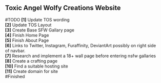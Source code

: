 ## Toxic Angel Wolfy Creations Website ##

#TODO
**[1]** Update TOS wording<br>
**[2]** Update TOS Layout<br>
**[3]** Create Base SFW Gallary page<br>
**[4]** Finish Home Page<br>
**[5]** Finish About Page<br>
**[6]** Links to Twitter, Instagram, Furaffinity, DeviantArt possibly on right side of navbar.<br>
**[7]** Research and implement a 18+ wall page before entering nsfw gallaries<br>
**[8]** Create a crafting page<br>
**[10]** Find a suitable hosting site<br>
**[11]** Create domain for site<br>
#Finished